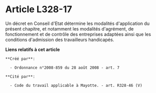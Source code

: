 # Article L328-17

Un décret en Conseil d'Etat détermine les modalités d'application du présent chapitre, et notamment les modalités d'agrément,
de fonctionnement et de contrôle des entreprises adaptées ainsi que les conditions d'admission des travailleurs handicapés.

**Liens relatifs à cet article**

	**Créé par**:

	  - Ordonnance n°2008-859 du 28 août 2008 - art. 7

	**Cité par**:

	  - Code du travail applicable à Mayotte. - art. R328-46 (V)
